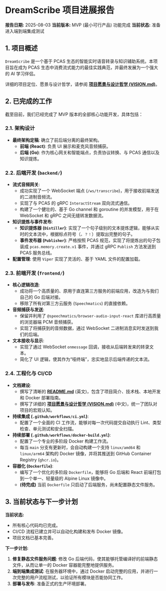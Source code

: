 # DreamScribe 项目进展报告

**报告日期:** 2025-08-03
**当前版本:** MVP (最小可行产品) 功能完成
**当前状态:** 准备进入端到端集成测试

## 1. 项目概述

`DreamScribe` 是一个基于 PCAS 生态的智能实时语音转录与知识辅助系统。本项目旨在成为 PCAS 生态中消费流式能力的最佳实践典范，并最终发展为一个强大的 AI 学习伴侣。

详细的项目定位、愿景与设计哲学，请参阅 **[项目愿景与设计哲学 (VISION.md)](VISION.md)**。

## 2. 已完成的工作

截至目前，我们已经完成了 MVP 版本的全部核心功能开发，具体包括：

### 2.1. 架构设计
- **最终架构定稿**: 确立了前后端分离的最终架构。
  - **前端 (React)**: 负责 UI 展示和麦克风音频捕获。
  - **后端 (Go)**: 作为核心网关和智能端点，负责协议转换、与 PCAS 通信以及知识提炼。

### 2.2. 后端开发 (`backend/`)
- **流式音频网关**:
  - 成功实现了一个 WebSocket 端点 (`/ws/transcribe`)，用于接收前端发送的二进制音频流。
  - 实现了与 PCAS 的 gRPC `InteractStream` 双向流式通信。
  - 构建了一个健壮的、基于 Go channel 和 goroutine 的并发模型，用于在 WebSocket 和 gRPC 之间无缝转发数据流。
- **知识提炼与事件发布**:
  - **知识提炼器 (`Distiller`)**: 实现了一个句子级别的文本提炼逻辑，能够从实时的文本流中，根据标点符号（`。？！`）提取出完整的句子。
  - **事件发布器 (`Publisher`)**: 严格按照 PCAS 规范，实现了将提炼出的句子包装成 `pcas.memory.create.v1` 事件，并通过 gRPC `Publish` 方法发送到 PCAS 服务总线。
- **配置管理**: 使用 `Viper` 实现了灵活的、基于 YAML 文件的配置加载。

### 2.3. 前端开发 (`frontend/`)
- **核心逻辑改造**:
  - 成功将一个高质量的、原用于直连第三方服务的前端应用，改造为与我们自己的 Go 后端对接。
  - 移除了所有对第三方云服务 (`Speechmatics`) 的直接依赖。
- **音频捕获与发送**:
  - 保留并利用了 `@speechmatics/browser-audio-input-react` 库进行高质量的浏览器端 PCM 音频捕获。
  - 实现了将捕获到的音频数据，通过 WebSocket 二进制消息实时发送到我们的后端。
- **文本接收与显示**:
  - 实现了通过 WebSocket `onmessage` 回调，接收从后端转发来的转录文本。
  - 简化了 UI 逻辑，使其作为“哑终端”，忠实地显示后端传递的文本流。

### 2.4. 工程化与 CI/CD
- **文档建设**:
  - 撰写了清晰的 **[README.md](../README.md)** (英文)，包含了项目简介、技术栈、本地开发和 Docker 部署指南。
  - 撰写了详细的 **[项目愿景与设计哲学 (VISION.md)](VISION.md)** (中文)，统一了团队对项目的宏观认知。
- **持续集成 (`.github/workflows/ci.yml`)**:
  - 配置了一个全面的 CI 工作流，能够对每一次代码提交自动执行 Lint、类型检查、单元测试和安全扫描。
- **持续部署 (`.github/workflows/docker-build.yml`)**:
  - 配置了一个专业的多阶段 Docker 构建工作流。
  - 每当 `main` 分支有更新时，会自动构建一个支持 `linux/amd64` 和 `linux/arm64` 架构的 Docker 镜像，并将其推送到 GitHub Container Registry (`ghcr.io`)。
- **容器化 (`Dockerfile`)**:
  - 编写了一个优化的多阶段 `Dockerfile`，能够将 Go 后端和 React 前端打包到一个单一、轻量级的 Alpine Linux 镜像中。
  - **(待完成)** 当前 `Dockerfile` 只启动了后端服务，尚未配置静态文件服务。

## 3. 当前状态与下一步计划

**当前状态:**
- 所有核心代码均已完成。
- CI/CD 流程已建立并可以自动化构建和发布 Docker 镜像。
- 项目文档已基本完善。

**下一步计划:**
1.  **修复静态文件服务问题**: 修改 Go 后端代码，使其能够托管编译好的前端静态文件，从而让单一的 Docker 容器能完整地提供服务。
2.  **端到端集成测试**: 在服务器环境中，通过 Docker 启动完整的应用，并进行一次完整的用户流程测试，以验证所有模块是否能协同工作。
3.  **部署与发布**: 准备正式的生产环境部署。